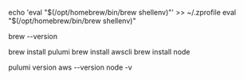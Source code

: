 echo 'eval "$(/opt/homebrew/bin/brew shellenv)"' >> ~/.zprofile
eval "$(/opt/homebrew/bin/brew shellenv)"



brew --version



brew install pulumi
brew install awscli
brew install node



pulumi version
aws --version
node -v



